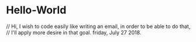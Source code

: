 # Hello-World

// Hi, I wish to code easily like writing an email, in order to be able to do that,
// I'll apply more desire in that goal. friday, July 27 2018.
